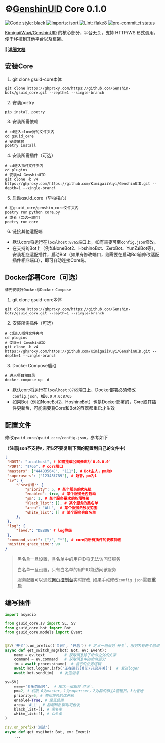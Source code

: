 # ⚙️[GenshinUID](https://github.com/KimigaiiWuyi/GenshinUID) Core 0.1.0

[![Code style: black](https://img.shields.io/badge/code%20style-black-000000.svg)](https://github.com/psf/black)
[![Imports: isort](https://img.shields.io/badge/%20imports-isort-%231674b1?&labelColor=ef8336)](https://pycqa.github.io/isort/)
[![Lint: flake8](https://img.shields.io/badge/lint-flake8-&labelColor=4C9C39)](https://flake8.pycqa.org/)
[![pre-commit.ci status](https://results.pre-commit.ci/badge/github/Genshin-bots/gsuid-core/master.svg)](https://results.pre-commit.ci/latest/github/Genshin-bots/gsuid-core/master)

[KimigaiiWuyi/GenshinUID](https://github.com/KimigaiiWuyi/GenshinUID) 的核心部分，平台无关，支持 HTTP/WS 形式调用，便于移植到其他平台以及框架。

**🎉[详细文档](https://docs.sayu-bot.com)**

## 安装Core

1. git clone gsuid-core本体

```shell
git clone https://ghproxy.com/https://github.com/Genshin-bots/gsuid_core.git --depth=1 --single-branch
```

2. 安装poetry

```shell
pip install poetry
```

3. 安装所需依赖

```shell
# cd进入clone好的文件夹内
cd gsuid_core
# 安装依赖
poetry install
```

4. 安装所需插件（可选）

```shell
# cd进入插件文件夹内
cd plugins
# 安装v4 GenshinUID
git clone -b v4 https://ghproxy.com/https://github.com/KimigaiiWuyi/GenshinUID.git --depth=1 --single-branch
```

5. 启动gsuid_core（早柚核心）

```shell
# 在gsuid_core/genshin_core文件夹内
poetry run python core.py
# 或者（二选一即可）
poetry run core
```

6. 链接其他适配端

+ 默认core将运行在`localhost:8765`端口上，如有需要可至`config.json`修改。
+ 在支持的Bot上（例如NoneBot2、HoshinoBot、ZeroBot、YunZaiBot等），安装相应适配插件，启动Bot（如果有修改端口，则需要在启动Bot前修改适配插件相应端口），即可自动连接Core端。

## Docker部署Core（可选）

`请先安装好Docker与Docker Compose`

1. git clone gsuid-core本体

```shell
git clone https://ghproxy.com/https://github.com/Genshin-bots/gsuid_core.git --depth=1 --single-branch
```

2. 安装所需插件（可选）

```shell
# cd进入插件文件夹内
cd plugins
# 安装v4 GenshinUID
git clone -b v4 https://ghproxy.com/https://github.com/KimigaiiWuyi/GenshinUID.git --depth=1 --single-branch
```

3. Docker Compose启动

```shell
# 进入项目根目录
docker-compose up -d
```

- 默认core将运行在`localhost:8765`端口上，Docker部署必须修改`config.json`，如`0.0.0.0:8765`
- 如果Bot（例如NoneBot2、HoshinoBot）也是Docker部署的，Core或其插件更新后，可能需要将Core和Bot的容器都重启才生效

## 配置文件

修改`gsuid_core/gsuid_core/config.json`，参考如下

**（注意json不支持`#`，所以不要复制下面的配置到自己的文件中）**

```json
{
 "HOST": "localhost", # 如需挂载公网修改为`0.0.0.0`
 "PORT": "8765", # core端口
 "masters": ["444835641", "111"], # Bot主人，pm为0
 "superusers": ["123456789"], # 超管，pm为1
 "sv": {
     "Core管理": {
         "priority": 5, # 某个服务的优先级
         "enabled": true, # 某个服务是否启动
         "pm": 1, # 某个服务要求的权限等级
         "black_list": [], # 某个服务的黑名单
         "area": "ALL",  # 某个服务的触发范围
         "white_list": [] # 某个服务的白名单
     },
 },
 "log": {
     "level": "DEBUG" # log等级
 },
 "command_start": ["/", "*"], # core内所有插件的要求前缀
 "misfire_grace_time": 90
}
```

> 黑名单一旦设置，黑名单中的用户ID将无法访问该服务
>
> 白名单一旦设置，只有白名单的用户ID能访问该服务
>
> 服务配置可以通过[网页控制台](https://docs.gsuid.gbots.work/#/WebConsole)实时修改, 如果手动修改`config.json`需要**重启**

## 编写插件


```python
import asyncio

from gsuid_core.sv import SL, SV
from gsuid_core.bot import Bot
from gsuid_core.models import Event


@SV('开关').on_prefix(('关闭', '开启')) # 定义一组服务`开关`，服务内有两个前缀触发器
async def get_switch_msg(bot: Bot, ev: Event):
    name = ev.text         # 获取消息除了命令之外的文字
    command = ev.command   # 获取消息中的命令部分
    im = await process(name)  # 自己的业务逻辑
    await bot.logger.info('正在进行[关闭/开启开关]')  # 发送loger
    await bot.send(im)   # 发送消息

sv=SV(
    name='复杂的服务',  # 定义一组服务`开关`,
    pm=2, # 权限 0为master，1为superuser，2为群的群主&管理员，3为普通
    priority=5, # 整组服务的优先级
    enabled=True, # 是否启用
    area= 'ALL', # 群聊和私聊均可触发
    black_list=[], # 黑名单
    white_list=[], # 白名单
)

@sv.on_prefix('测试')
async def get_msg(bot: Bot, ev: Event):
    ...
```
